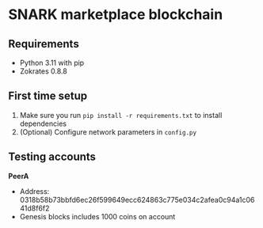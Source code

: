 # SNARK marketplace blockchain

## Requirements
- Python 3.11 with pip
- Zokrates 0.8.8

## First time setup
1. Make sure you run `pip install -r requirements.txt` to install dependencies
2. (Optional) Configure network parameters in `config.py`

## Testing accounts
**PeerA**
- Address: 0318b58b73bbfd6ec26f599649ecc624863c775e034c2afea0c94a1c0641d8f6f2
- Genesis blocks includes 1000 coins on account
